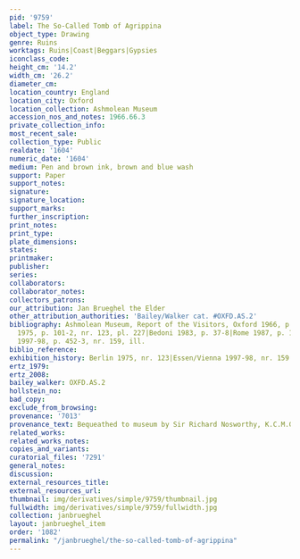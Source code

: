 ```yaml
---
pid: '9759'
label: The So-Called Tomb of Agrippina
object_type: Drawing
genre: Ruins
worktags: Ruins|Coast|Beggars|Gypsies
iconclass_code:
height_cm: '14.2'
width_cm: '26.2'
diameter_cm:
location_country: England
location_city: Oxford
location_collection: Ashmolean Museum
accession_nos_and_notes: 1966.66.3
private_collection_info:
most_recent_sale:
collection_type: Public
realdate: '1604'
numeric_date: '1604'
medium: Pen and brown ink, brown and blue wash
support: Paper
support_notes:
signature:
signature_location:
support_marks:
further_inscription:
print_notes:
print_type:
plate_dimensions:
states:
printmaker:
publisher:
series:
collaborators:
collaborator_notes:
collectors_patrons:
our_attribution: Jan Brueghel the Elder
other_attribution_authorities: 'Bailey/Walker cat. #OXFD.AS.2'
bibliography: Ashmolean Museum, Report of the Visitors, Oxford 1966, p. 30|Berlin
  1975, p. 101-2, nr. 123, pl. 227|Bedoni 1983, p. 37-8|Rome 1987, p. 100|Essen/Vienna
  1997-98, p. 452-3, nr. 159, ill.
biblio_reference:
exhibition_history: Berlin 1975, nr. 123|Essen/Vienna 1997-98, nr. 159
ertz_1979:
ertz_2008:
bailey_walker: OXFD.AS.2
hollstein_no:
bad_copy:
exclude_from_browsing:
provenance: '7013'
provenance_text: Bequeathed to museum by Sir Richard Nosworthy, K.C.M.G., 1966
related_works:
related_works_notes:
copies_and_variants:
curatorial_files: '7291'
general_notes:
discussion:
external_resources_title:
external_resources_url:
thumbnail: img/derivatives/simple/9759/thumbnail.jpg
fullwidth: img/derivatives/simple/9759/fullwidth.jpg
collection: janbrueghel
layout: janbrueghel_item
order: '1082'
permalink: "/janbrueghel/the-so-called-tomb-of-agrippina"
---
```

